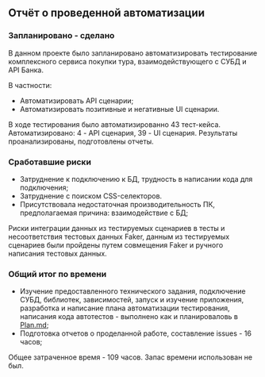 ## Отчёт о проведенной автоматизации

### Запланировано - сделано

В данном проекте было запланировано автоматизировать тестирование комплексного сервиса покупки тура, взаимодействующего с СУБД и API Банка. 

В частности:

- Автоматизировать API сценарии;
- Автоматизировать позитивные и негативные UI сценарии.

В ходе тестирования было автоматизированно 43 тест-кейса. Автоматизировано: 4 - API сценария, 39 - UI сценария. Результаты проанализированы, подготовлены отчеты.

### Сработавшие риски

- Затруднение к подключению к БД, трудность в написании кода для подключения;
- Затруднение с поиском CSS-селекторов.
- Присутствовала недостаточная производительность ПК, предполагаемая причина: взаимодействие с БД;

Риски интеграции данных из тестируемых сценариев в тесты и несоответствия тестовых данных Faker, данным из тестируемых сценариев были пройдены путем совмещения Faker и ручного написания тестовых данных.

### Общий итог по времени 

- Изучение предоставленного технического задания, подключение СУБД, библиотек, зависимостей, запуск и изучение приложения, разработка и написание плана автоматизации тестирования, написания кода автотестов - выполнено как и планироваловь в [Plan.md](https://github.com/MargaritaPustovalova/Diplom-netology/blob/master/Reports/Plan.md);
- Подготовка отчетов о проделанной работе, составление issues - 16 часов;

Общее затраченное время - 109 часов. Запас времени использован не был.
